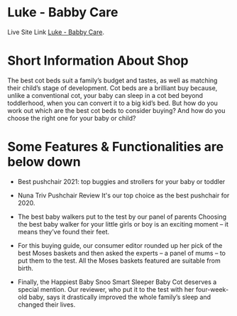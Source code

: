 # Luke - Babby Care

Live Site Link [Luke - Babby Care](https://edmart-9ec29.web.app/).

# Short Information About Shop
The best cot beds suit a family’s budget and tastes, as well as matching their child’s stage of development. Cot beds are a brilliant buy because, unlike a conventional cot, your baby can sleep in a cot bed beyond  toddlerhood, when you can convert it to a big kid’s bed. But how do you work out which are the best cot beds to consider buying? And how do you choose the right one for your baby or child?

# Some Features & Functionalities are below down

* Best pushchair 2021: top buggies and strollers for your baby or toddler

* Nuna Triv Pushchair Review It's our top choice as the best pushchair for 2020.

* The best baby walkers put to the test by our panel of parents Choosing the best baby walker for your little girls or boy is an exciting moment – it means they’ve found their feet.

* For this buying guide, our consumer editor rounded up her pick of the best Moses baskets and then asked the experts – a panel of mums – to put them to the test. All the Moses baskets featured are suitable from birth. 

* Finally, the Happiest Baby Snoo Smart Sleeper Baby Cot deserves a special mention. Our reviewer, who put it to the test with her four-week-old baby, says it drastically improved the whole family’s sleep and changed their lives.



